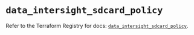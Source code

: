 # `data_intersight_sdcard_policy`

Refer to the Terraform Registry for docs: [`data_intersight_sdcard_policy`](https://registry.terraform.io/providers/ciscodevnet/intersight/1.0.71/docs/data-sources/sdcard_policy).
